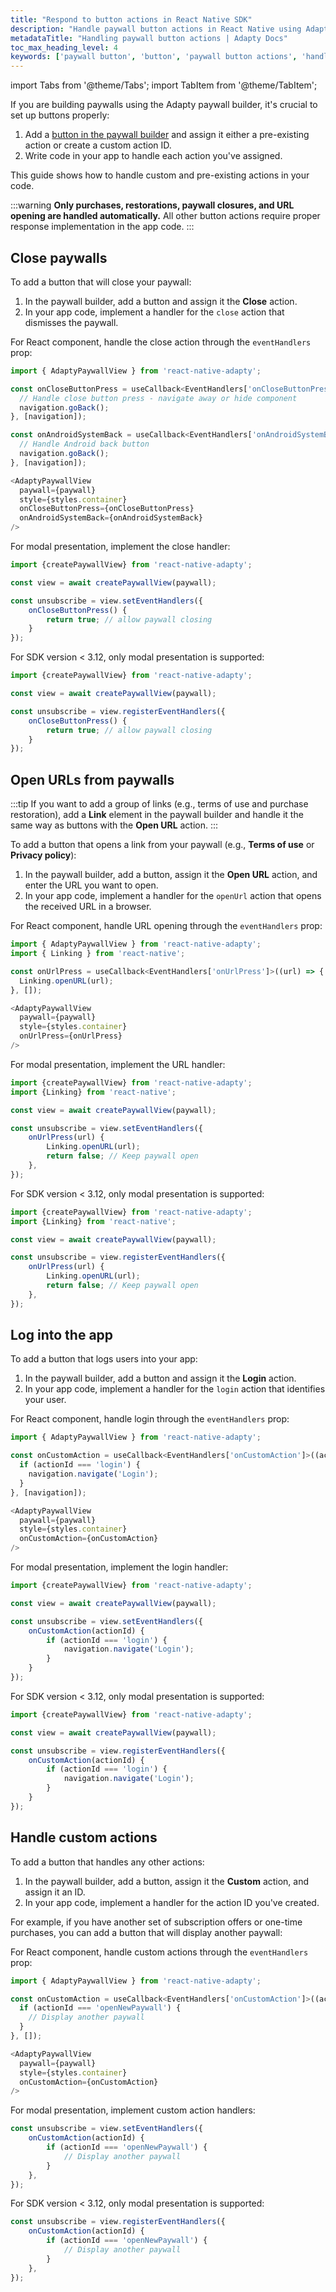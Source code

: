 ```yaml
---
title: "Respond to button actions in React Native SDK"
description: "Handle paywall button actions in React Native using Adapty for better app monetization."
metadataTitle: "Handling paywall button actions | Adapty Docs"
toc_max_heading_level: 4
keywords: ['paywall button', 'button', 'paywall button actions', 'handle actions']
---
```

import Tabs from '@theme/Tabs';
import TabItem from '@theme/TabItem';


If you are building paywalls using the Adapty paywall builder, it's crucial to set up buttons properly:

1. Add a [button in the paywall builder](paywall-buttons.md) and assign it either a pre-existing action or create a custom action ID.
2. Write code in your app to handle each action you've assigned.

This guide shows how to handle custom and pre-existing actions in your code.

:::warning
**Only purchases, restorations, paywall closures, and URL opening are handled automatically.** All other button actions require proper response implementation in the app code.
:::

## Close paywalls

To add a button that will close your paywall:

1. In the paywall builder, add a button and assign it the **Close** action.
2. In your app code, implement a handler for the `close` action that dismisses the paywall.

<Tabs groupId="version" queryString>
<TabItem value="new" label="SDK version 3.12 or later" default>

<Tabs groupId="presentation-method" queryString>
<TabItem value="platform" label="React component" default>

For React component, handle the close action through the `eventHandlers` prop:

```javascript
import { AdaptyPaywallView } from 'react-native-adapty';

const onCloseButtonPress = useCallback<EventHandlers['onCloseButtonPress']>(() => {
  // Handle close button press - navigate away or hide component
  navigation.goBack();
}, [navigation]);

const onAndroidSystemBack = useCallback<EventHandlers['onAndroidSystemBack']>(() => {
  // Handle Android back button
  navigation.goBack();
}, [navigation]);

<AdaptyPaywallView
  paywall={paywall}
  style={styles.container}
  onCloseButtonPress={onCloseButtonPress}
  onAndroidSystemBack={onAndroidSystemBack}
/>
```

</TabItem>
<TabItem value="standalone" label="Modal presentation">

For modal presentation, implement the close handler:

```javascript
import {createPaywallView} from 'react-native-adapty';

const view = await createPaywallView(paywall);

const unsubscribe = view.setEventHandlers({
    onCloseButtonPress() {
        return true; // allow paywall closing
    }
});
```

</TabItem>
</Tabs>

</TabItem>

<TabItem value="old" label="SDK version < 3.12" default>

For SDK version < 3.12, only modal presentation is supported:

```javascript
import {createPaywallView} from 'react-native-adapty';

const view = await createPaywallView(paywall);

const unsubscribe = view.registerEventHandlers({
    onCloseButtonPress() {
        return true; // allow paywall closing
    }
});
```

</TabItem>
</Tabs>

## Open URLs from paywalls

:::tip
If you want to add a group of links (e.g., terms of use and purchase restoration), add a **Link** element in the paywall builder and handle it the same way as buttons with the **Open URL** action.
:::

To add a button that opens a link from your paywall (e.g., **Terms of use** or **Privacy policy**):

1. In the paywall builder, add a button, assign it the **Open URL** action, and enter the URL you want to open.
2. In your app code, implement a handler for the `openUrl` action that opens the received URL in a browser.

<Tabs groupId="version" queryString>
<TabItem value="new" label="SDK version 3.12 or later" default>

<Tabs groupId="presentation-method" queryString>
<TabItem value="platform" label="React component" default>

For React component, handle URL opening through the `eventHandlers` prop:

```javascript
import { AdaptyPaywallView } from 'react-native-adapty';
import { Linking } from 'react-native';

const onUrlPress = useCallback<EventHandlers['onUrlPress']>((url) => {
  Linking.openURL(url);
}, []);

<AdaptyPaywallView
  paywall={paywall}
  style={styles.container}
  onUrlPress={onUrlPress}
/>
```

</TabItem>
<TabItem value="standalone" label="Modal presentation">

For modal presentation, implement the URL handler:

```javascript
import {createPaywallView} from 'react-native-adapty';
import {Linking} from 'react-native';

const view = await createPaywallView(paywall);

const unsubscribe = view.setEventHandlers({
    onUrlPress(url) {
        Linking.openURL(url);
        return false; // Keep paywall open
    },
});
```

</TabItem>
</Tabs>

</TabItem>

<TabItem value="old" label="SDK version < 3.12" default>

For SDK version < 3.12, only modal presentation is supported:

```javascript
import {createPaywallView} from 'react-native-adapty';
import {Linking} from 'react-native';

const view = await createPaywallView(paywall);

const unsubscribe = view.registerEventHandlers({
    onUrlPress(url) {
        Linking.openURL(url);
        return false; // Keep paywall open
    },
});
```

</TabItem>
</Tabs>

## Log into the app

To add a button that logs users into your app:

1. In the paywall builder, add a button and assign it the **Login** action.
2. In your app code, implement a handler for the `login` action that identifies your user.

<Tabs groupId="version" queryString>
<TabItem value="new" label="SDK version 3.12 or later" default>

<Tabs groupId="presentation-method" queryString>
<TabItem value="platform" label="React component" default>

For React component, handle login through the `eventHandlers` prop:

```javascript
import { AdaptyPaywallView } from 'react-native-adapty';

const onCustomAction = useCallback<EventHandlers['onCustomAction']>((actionId) => {
  if (actionId === 'login') {
    navigation.navigate('Login');
  }
}, [navigation]);

<AdaptyPaywallView
  paywall={paywall}
  style={styles.container}
  onCustomAction={onCustomAction}
/>
```

</TabItem>
<TabItem value="standalone" label="Modal presentation">

For modal presentation, implement the login handler:

```javascript
import {createPaywallView} from 'react-native-adapty';

const view = await createPaywallView(paywall);

const unsubscribe = view.setEventHandlers({
    onCustomAction(actionId) {
        if (actionId === 'login') {
            navigation.navigate('Login');
        }
    }
});
```

</TabItem>
</Tabs>

</TabItem>

<TabItem value="old" label="SDK version < 3.12" default>

For SDK version < 3.12, only modal presentation is supported:

```javascript
import {createPaywallView} from 'react-native-adapty';

const view = await createPaywallView(paywall);

const unsubscribe = view.registerEventHandlers({
    onCustomAction(actionId) {
        if (actionId === 'login') {
            navigation.navigate('Login');
        }
    }
});
```

</TabItem>
</Tabs>

## Handle custom actions

To add a button that handles any other actions:

1. In the paywall builder, add a button, assign it the **Custom** action, and assign it an ID.
2. In your app code, implement a handler for the action ID you've created.

For example, if you have another set of subscription offers or one-time purchases, you can add a button that will display another paywall:

<Tabs groupId="version" queryString>
<TabItem value="new" label="SDK version 3.12 or later" default>

<Tabs groupId="presentation-method" queryString>
<TabItem value="platform" label="React component" default>

For React component, handle custom actions through the `eventHandlers` prop:

```javascript
import { AdaptyPaywallView } from 'react-native-adapty';

const onCustomAction = useCallback<EventHandlers['onCustomAction']>((actionId) => {
  if (actionId === 'openNewPaywall') {
    // Display another paywall
  }
}, []);

<AdaptyPaywallView
  paywall={paywall}
  style={styles.container}
  onCustomAction={onCustomAction}
/>
```

</TabItem>
<TabItem value="standalone" label="Modal presentation">

For modal presentation, implement custom action handlers:

```javascript
const unsubscribe = view.setEventHandlers({
    onCustomAction(actionId) {
        if (actionId === 'openNewPaywall') {
            // Display another paywall
        }
    },
});
```

</TabItem>
</Tabs>

</TabItem>

<TabItem value="old" label="SDK version < 3.12" default>

For SDK version < 3.12, only modal presentation is supported:

```javascript
const unsubscribe = view.registerEventHandlers({
    onCustomAction(actionId) {
        if (actionId === 'openNewPaywall') {
            // Display another paywall
        }
    },
});
```

</TabItem>
</Tabs>
